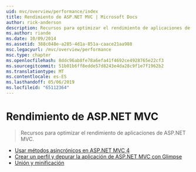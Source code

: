 ```yaml
---
uid: mvc/overview/performance/index
title: Rendimiento de ASP.NET MVC | Microsoft Docs
author: rick-anderson
description: Recursos para optimizar el rendimiento de aplicaciones de ASP.NET MVC.
ms.author: riande
ms.date: 10/09/2014
ms.assetid: 388c048e-a285-4d1a-851a-caace21aa988
msc.legacyurl: /mvc/overview/performance
msc.type: chapter
ms.openlocfilehash: 8ddc96ab8fe78a6efa41f4692ce4928765e22cf3
ms.sourcegitcommit: 51b01b6ff8edde57d8243e4da28c9f1e7f1962b2
ms.translationtype: MT
ms.contentlocale: es-ES
ms.lasthandoff: 05/06/2019
ms.locfileid: "65112364"
---
```

# <a name="aspnet-mvc-performance"></a>Rendimiento de ASP.NET MVC

> Recursos para optimizar el rendimiento de aplicaciones de ASP.NET MVC.

- [Usar métodos asincrónicos en ASP.NET MVC 4](using-asynchronous-methods-in-aspnet-mvc-4.md)
- [Crear un perfil y depurar la aplicación de ASP.NET MVC con Glimpse](profile-and-debug-your-aspnet-mvc-app-with-glimpse.md)
- [Unión y minificación](bundling-and-minification.md)
